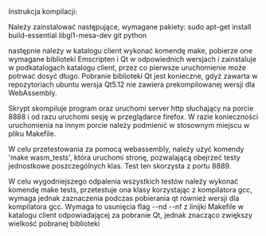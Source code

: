 Instrukcja kompilacji:

Należy zainstalować następujące, wymagane pakiety:
sudo apt-get install build-essential libgl1-mesa-dev git python

następnie należy w katalogu client wykonać komendę make, pobierze one wymagane biblioteki Emscripten i Qt w odpowiednich wersjach i zainstaluje w podkatalogach katalogu client, przez co pierwsze uruchomienie może potrwać dosyć długo. Pobranie biblioteki Qt jest konieczne, gdyż zawarta w repozytoriach ubuntu wersja Qt5.12 nie zawiera prekompilowanej wersji dla WebAssembly.

Skrypt skompiluje program oraz uruchomi server http słuchający na porcie 8888 i od razu uruchomi sesję w przeglądarce firefox. W razie konieczności uruchomienia na innym porcie należy podmienić w stosownym miejscu w pliku Makefile.

W celu przetestowania za pomocą webassembly, należy użyć komendy 'make wasm_tests', która uruchomi stronę, pozwalającą obejrzeć testy jednostkowe poszczególnych klas. Test ten skorzysta z portu 8889.

W celu wygodniejszego odpalenia wszystkich testów należy wykonać komendę make tests, przetestuje ona klasy korzystając z kompilatora gcc, wymaga jednak zaznaczenia podczas pobierania qt również wersji dla kompilatora gcc. Wymaga to usunięcia flag  --nd --nf z linijki Makefile w katalogu client odpowiadającej za pobranie Qt, jednak znacząco zwiększy wielkość pobranej biblioteki